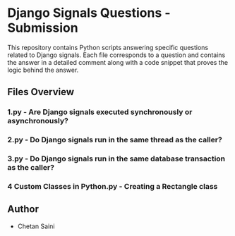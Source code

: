 # Django Signals Questions - Submission

This repository contains Python scripts answering specific questions related to Django signals. Each file corresponds to a question and contains the answer in a detailed comment along with a code snippet that proves the logic behind the answer.

## Files Overview

### 1.py - Are Django signals executed synchronously or asynchronously?

### 2.py - Do Django signals run in the same thread as the caller?

### 3.py - Do Django signals run in the same database transaction as the caller?

### 4 Custom Classes in Python.py - Creating a Rectangle class

## Author
- Chetan Saini
